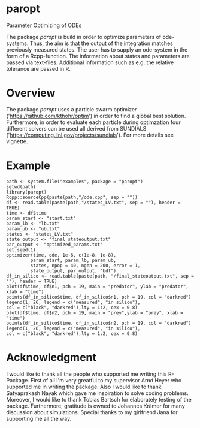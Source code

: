 # paropt

Parameter Optimizing of ODEs

The package *paropt* is build in order to optimize parameters of ode-systems. Thus, the aim is that the output of the integration matches previously measured states. The user has to supply an ode-system in the form of a Rcpp-function. The information about states and parameters are passed via text-files. Additional information such as e.g. the relative tolerance are passed in R.

# Overview

The package *paropt* uses a particle swarm optimizer ('https://github.com/kthohr/optim') in order to find a global best solution. Furthermore, in order to evaluate each particle during optimzation four different solvers can be used all derived from SUNDIALS ('https://computing.llnl.gov/projects/sundials'). For more details see vignette. 

# Example

```{r, echo = F}
path <- system.file("examples", package = "paropt")
setwd(path)
library(paropt)
Rcpp::sourceCpp(paste(path,"/ode.cpp", sep = ""))
df <- read.table(paste(path,"/states_LV.txt", sep = ""), header = TRUE)
time <- df$time
param_start <- "start.txt"
param_lb <- "lb.txt"
param_ub <- "ub.txt"
states <- "states_LV.txt"
state_output <- "final_stateoutput.txt"
par_output <- "optimized_params.txt"
set.seed(1)
optimizer(time, ode, 1e-6, c(1e-8, 1e-8),
         param_start, param_lb, param_ub,
         states, npop = 40, ngen = 200, error = 1,
         state_output, par_output, "bdf")
df_in_silico <- read.table(paste(path, "/final_stateoutput.txt", sep = ""), header = TRUE)
plot(df$time, df$n1, pch = 19, main = "predator", ylab = "predator", xlab = "time")
points(df_in_silico$time, df_in_silico$n1, pch = 19, col = "darkred")
legend(1, 26, legend = c("measured", "in silico"),
col = c("black", "darkred"),lty = 1:2, cex = 0.8) 
plot(df$time, df$n2, pch = 19, main = "prey",ylab = "prey", xlab = "time")
points(df_in_silico$time, df_in_silico$n2, pch = 19, col = "darkred")
legend(1, 26, legend = c("measured", "in silico"),
col = c("black", "darkred"),lty = 1:2, cex = 0.8)
```


# Acknowledgment

I would like to thank all the people who supported me writing this R-Package.
First of all I'm very greatful to my supervisor Arnd Heyer who supported me in writing the package.
Also I would like to thank Satyaprakash Nayak which gave me inspiration to solve coding problems.
Moreover, I would like to thank Tobias Bartsch for elaborately testing of the package.
Furthermore, gratitude is owned to Johannes Krämer for many discussion about simulations. 
Special thanks to my girlfriend Jana for supporting me all the way.

